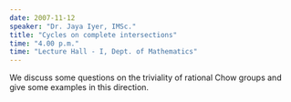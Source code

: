 ```yaml
---
date: 2007-11-12
speaker: "Dr. Jaya Iyer, IMSc."
title: "Cycles on complete intersections"
time: "4.00 p.m." 
time: "Lecture Hall - I, Dept. of Mathematics"
---
```

We discuss some questions on the triviality of rational Chow groups and give some examples in this direction.
